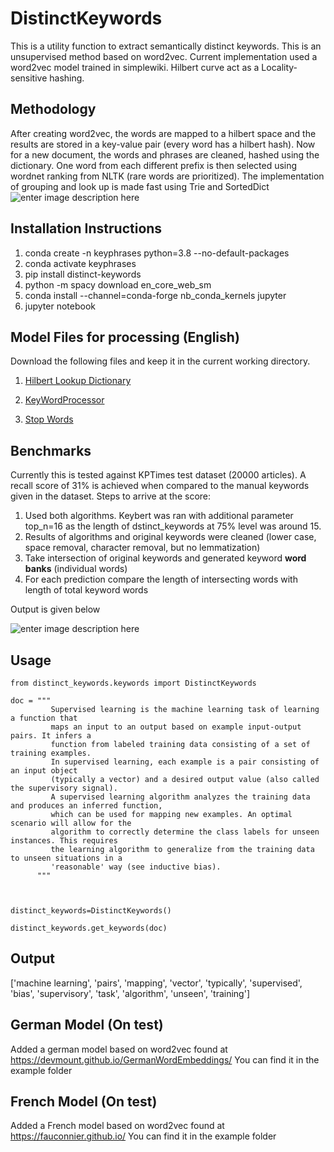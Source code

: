 # DistinctKeywords
This is a utility function to extract semantically distinct keywords. This is an unsupervised method based on word2vec. Current implementation used a word2vec model trained in simplewiki. 
Hilbert curve act as a Locality-sensitive hashing. 

## Methodology

After creating word2vec, the words are mapped to a hilbert space and the results are stored in a key-value pair (every word has a hilbert hash). Now for a new document, the words and phrases are cleaned, hashed using the dictionary. One word from each different prefix is then selected using wordnet ranking from NLTK (rare words are prioritized). The implementation of grouping and look up is made fast using Trie and SortedDict
![enter image description here](https://github.com/sahyagiri/DistinctKeywords/raw/main/steps_hilbert_hashing.png)
## Installation Instructions
1. conda create -n  keyphrases python=3.8 --no-default-packages
2. conda activate keyphrases
3. pip install distinct-keywords
4. python -m spacy download en_core_web_sm
5. conda install --channel=conda-forge nb_conda_kernels jupyter
6. jupyter notebook 

## Model Files for processing (English)

Download the following files and keep it in the current working directory. 

1. [Hilbert Lookup Dictionary](https://github.com/sahyagiri/DistinctKeywords/blob/main/hilbert_lookup_dictionary_simplewiki_17_2_22_v3.pickle.gz?raw=true)

2. [KeyWordProcessor](https://github.com/sahyagiri/DistinctKeywords/blob/main/keyword_processor_simple_wiki2022.pickle?raw=true)

3. [Stop Words](https://github.com/sahyagiri/DistinctKeywords/blob/main/stopwords.pickle?raw=true)

## Benchmarks

Currently this is tested against KPTimes test dataset (20000 articles). A recall score of 31% is achieved when compared to the manual keywords given in the dataset.
Steps to arrive at the score: 
1. Used both algorithms. Keybert was ran with additional parameter top_n=16 as the length of dstinct_keywords at 75% level was around 15. 
2.  Results of algorithms and original keywords were cleaned (lower case, space removal, character removal, but no lemmatization)
3. Take intersection of original keywords and generated keyword **word banks** (individual words)
4. For each prediction compare the length of intersecting words with length of total keyword words

Output is given below 

![enter image description here](https://github.com/sahyagiri/DistinctKeywords/raw/main/benchmark_keybert_distinct_keywords_kptimes.png) 

## Usage
```
from distinct_keywords.keywords import DistinctKeywords 

doc = """
         Supervised learning is the machine learning task of learning a function that
         maps an input to an output based on example input-output pairs. It infers a
         function from labeled training data consisting of a set of training examples.
         In supervised learning, each example is a pair consisting of an input object
         (typically a vector) and a desired output value (also called the supervisory signal). 
         A supervised learning algorithm analyzes the training data and produces an inferred function, 
         which can be used for mapping new examples. An optimal scenario will allow for the 
         algorithm to correctly determine the class labels for unseen instances. This requires 
         the learning algorithm to generalize from the training data to unseen situations in a 
         'reasonable' way (see inductive bias).
      """



distinct_keywords=DistinctKeywords()

distinct_keywords.get_keywords(doc)

  ```
## Output

['machine learning',
 'pairs',
 'mapping',
 'vector',
 'typically',
 'supervised',
 'bias',
 'supervisory',
 'task',
 'algorithm',
 'unseen',
 'training']

## German Model (On test) 
Added a german model based on word2vec found at https://devmount.github.io/GermanWordEmbeddings/
You can find it in the example folder 

## French Model (On test) 
Added a French model based on word2vec found at https://fauconnier.github.io/
You can find it in the example folder 